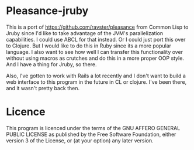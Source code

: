 # Pleasance-jruby

This is a port of https://github.com/ravster/pleasance from Common Lisp to Jruby since I'd like to take advantage of the JVM's parallelization capabilities.  I could use ABCL for that instead.  Or I could just port this over to Clojure.  But I would like to do this in Ruby since its a more popular language.  I also want to see how well I can transfer this functionality over without using macros as crutches and do this in a more proper OOP style.  And I have a thing for Jruby, so there.

Also, I've gotten to work with Rails a lot recently and I don't want to build a web interface to this program in the future in CL or clojure.  I've been there, and it wasn't pretty back then.

# Licence

This program is licenced under the terms of the GNU AFFERO GENERAL PUBLIC LICENSE as published by the Free Software Foundation, either version 3 of the License, or (at your option) any later version.